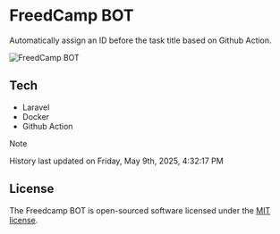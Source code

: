 # FreedCamp BOT

Automatically assign an ID before the task title based on Github Action.

![FreedCamp BOT](https://repository-images.githubusercontent.com/737932867/7d34798b-2680-471c-b089-a78a718d3d6a)

## Tech

- Laravel
- Docker
- Github Action

> [!NOTE]  
> History last updated on Friday, May 9th, 2025, 4:32:17 PM

## License

The Freedcamp BOT is open-sourced software licensed under the [MIT license](https://opensource.org/licenses/MIT).
